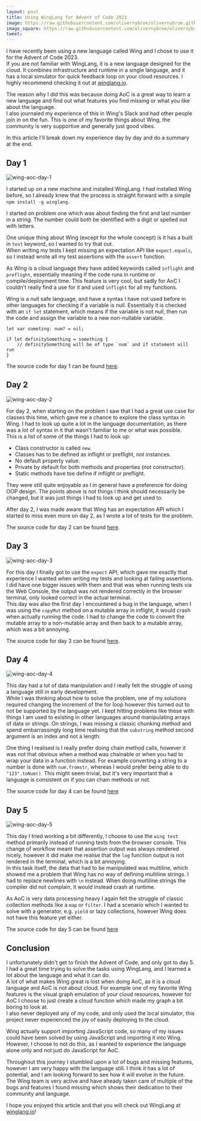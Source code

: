```yaml
---
layout: post
title: Using WingLang for Advent of Code 2023
image: https://raw.githubusercontent.com/olivernybroe/olivernybroe.github.io/master/images/wing-circle.png
image_square: https://raw.githubusercontent.com/olivernybroe/olivernybroe.github.io/master/images/wing-circle.png
tweet:
---
```


I have recently been using a new language called Wing and I chose to use it for the Advent of Code 2023.  
If you are not familiar with WingLang, it is a new language designed for the cloud. It combines infrastructure and 
runtime in a single language, and it has a local simulator for quick feedback loop on your cloud resources.
I highly recommend checking it out at [winglang.io](https://winglang.io).

The reason why I did this was because doing AoC is a great way to learn a new language and find out what
features you find missing or what you like about the language.  
I also journaled my experience of this in Wing's Slack and had other people join in on the fun. This is one of my 
favorite things about Wing, the community is very supportive and generally just good vibes.

In this article I'll break down my experience day by day and do a summary at the end.

## Day 1
![wing-aoc-day-1](/images/wing-aoc-day-1.png)

I started up on a new machine and installed WingLang. I had installed Wing before, so I already knew that
the process is straight forward with a simple `npm install -g winglang`.

I started on problem one which was about finding the first and last number in a string. The number could
both be identified with a digit or spelled out with letters.

One unique thing about Wing (except for the whole concept) is it has a built in `test` keyword, so I wanted to try that 
out.  
When writing my tests I kept missing an expectation API like `expect.equals`, so I instead wrote all my test assertions
with the `assert` function.  

As Wing is a cloud language they have added keywords called `inflight` and `preflight`, essentially meaning if the code
runs in runtime or compile/deployment time. This feature is very cool, but sadly for AoC I couldn't really find a 
use for it and used `inflight` for all my functions.

Wing is a null safe language, and have a syntax I have not used before in other languages for checking if a variable is 
null. Essentially it is checked with an `if let` statement, which means if the variable is not null, then run the code
and assign the variable to a new non-nullable variable.
    
```wing
let var someting: num? = nil;

if let definitySomething = something {
    // definitySomething will be of type `num` and if statement will run
}
```

The source code for day 1 can be found [here](https://github.com/olivernybroe/AdventOfCode2023/blob/master/day1/main.w).

## Day 2
![wing-aoc-day-2](/images/wing-aoc-day-2.png)

For day 2, when starting on the problem I saw that I had a great use case for classes this time, which gave me a chance
to explore the class syntax in Wing. I had to look up quite a lot in the language documentation, as there was a lot
of syntax in it that wasn't familiar to me or what was possible.  
This is a list of some of the things I had to look up:
- Class constructor is called `new`.
- Classes has to be defined as inflight or preflight, not instances.
- No default property value.
- Private by default for both methods and properties (not constructor).
- Static methods have toe define if inflight or preflight.

They were still quite enjoyable as I in general have a preference for doing OOP design. The points above is not things
I think should necessarily be changed, but it was just things I had to look up and get used to.

After day 2, I was made aware that Wing has an expectation API which I started to miss even more on day 2, as I wrote a
lot of tests for the problem.

The source code for day 2 can be found [here](https://github.com/olivernybroe/AdventOfCode2023/blob/master/day2/main.w).

## Day 3
![wing-aoc-day-3](/images/wing-aoc-day-3.png)

For this day I finally got to use the `expect` API, which gave me exactly that experience I wanted when writing my tests 
and looking at failing assertions.  
I did have one bigger issues with them and that was when running tests via the Web Console, the output was not rendered
correctly in the browser terminal, only looked correct in the actual terminal.  
This day was also the first day I encountered a bug in the language, when I was using the `copyMut` method on a mutable
array in inflight, it would crash when actually running the code. I had to change the code to convert the mutable array
to a non-mutable array and then back to a mutable array, which was a bit annoying.

The source code for day 3 can be found [here](https://github.com/olivernybroe/AdventOfCode2023/blob/master/day3/main.w).

## Day 4
![wing-aoc-day-4](/images/wing-aoc-day-4.png)

This day had a lot of data manipulation and I really felt the struggle of using a language still in early development.  
While I was thinking about how to solve the problem, one of my solutions required changing the increment of the for loop
however this turned out to not be supported by the language yet. I kept hitting problems like these with things I am 
used to existing in other languages around manipulating arrays of data or strings. On strings, I was missing a classic
chunking method and spend embarrassingly long time realising that the `substring` method second argument is an index and
not a length.  

One thing I realised is I really prefer doing chain method calls, however it was not that obvious when a method was 
chainable or when you had to wrap your data in a function instead. For example converting a string to a number is done
with `num.fromstr`, whereas I would prefer being able to do `"123".toNum()`. This might seem trivial, but it's very 
important that a language is consistent on if you can chain methods or not.

The source code for day 4 can be found [here](https://github.com/olivernybroe/AdventOfCode2023/blob/master/day4/main.w)

## Day 5
![wing-aoc-day-5](/images/wing-aoc-day-5.png)

This day I tried working a bit differently, I choose to use the `wing test` method primarily instead of running tests 
from the browser console. This change of workflow meant that assertion output was always rendered nicely, however it did
make me realise that the `log` function output is not rendered in the terminal, which is a bit annoying.  
In this task itself, the data that had to be manipulated was multiline, which showed me a problem that Wing has no way
of defining multiline strings. I had to replace newlines with `\n` instead. When doing multiline strings the compiler 
did not complain, it would instead crash at runtime.

As AoC is very data processing heavy I again felt the struggle of classic collection methods like a `map` or `filter`. 
I had a scenario which I wanted to solve with a generator, e.g. `yield` or lazy collections, however Wing does not have
this feature yet either.

The source code for day 5 can be found [here](https://github.com/olivernybroe/AdventOfCode2023/blob/master/day5/main.w)

## Conclusion

I unfortunately didn't get to finish the Advent of Code, and only got to day 5. I had a great time trying to solve the
tasks using WingLang, and I learned a lot about the language and what it can do.  
A lot of what makes Wing great is lost when doing AoC, as it is a cloud language and AoC is not about cloud. For example
one of my favorite Wing features is the visual graph emulation of your cloud resources, however for AoC I choose to just
create a cloud function which made my graph a bit boring to look at.  
I also never deployed any of my code, and only used the local simulator, this project never experienced the joy of 
easily deploying to the cloud.  

Wing actually support importing JavaScript code, so many of my issues could have been solved by using JavaScript and 
importing it into Wing. However, I choose to not do this, as I wanted to experience the language alone only and not just
do JavaScript for AoC.

Throughout this journey I stumbled upon a lot of bugs and missing features, however I am very happy with the language
still. I think it has a lot of potential, and I am looking forward to see how it will evolve in the future. The Wing 
team is very active and have already taken care of multiple of the bugs and features I found missing which shows their 
dedication to their community and language.


I hope you enjoyed this article and that you will check out WingLang at [winglang.io](https://winglang.io)!